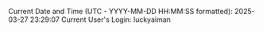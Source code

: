 Current Date and Time (UTC - YYYY-MM-DD HH:MM:SS formatted): 2025-03-27 23:29:07
Current User's Login: luckyaiman
